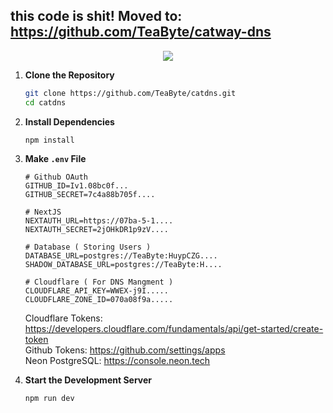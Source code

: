 this code is shit!
Moved to: https://github.com/TeaByte/catway-dns
---
<p align="center">
  <img src="https://i.ibb.co/X7T10pM/12-Capture-modified.png">
</p>

1. **Clone the Repository**

    ```sh
    git clone https://github.com/TeaByte/catdns.git
    cd catdns
    ```

2. **Install Dependencies**

    ```sh
    npm install
    ```

3. **Make `.env` File**

     ```env
    # Github OAuth
    GITHUB_ID=Iv1.08bc0f...
    GITHUB_SECRET=7c4a88b705f....
    
    # NextJS
    NEXTAUTH_URL=https://07ba-5-1....
    NEXTAUTH_SECRET=2jOHkDR1p9zV....

    # Database ( Storing Users )
    DATABASE_URL=postgres://TeaByte:HuypCZG....
    SHADOW_DATABASE_URL=postgres://TeaByte:H....
    
    # Cloudflare ( For DNS Mangment )
    CLOUDFLARE_API_KEY=WWEX-j9I.....
    CLOUDFLARE_ZONE_ID=070a08f9a.....
    ```
    Cloudflare Tokens: https://developers.cloudflare.com/fundamentals/api/get-started/create-token  
    Github Tokens: https://github.com/settings/apps  
    Neon PostgreSQL: https://console.neon.tech

4. **Start the Development Server**

    ```sh
    npm run dev
    ```
